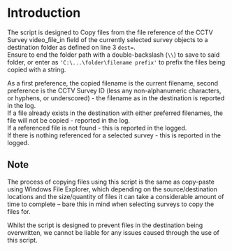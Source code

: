 # Introduction
The script is designed to Copy files from the file reference of the CCTV Survey video_file_in field of the currently selected survey objects to a destination folder as defined on line 3 `dest=`.  
Ensure to end the folder path with a double-backslash (`\\`) to save to said folder, or enter as `'C:\...\folder\filename prefix'` to prefix the files being copied with a string.  

As a first preference, the copied filename is the current filename, second preference is the CCTV Survey ID (less any non-alphanumeric characters, or hyphens, or underscored) - the filename as in the destination is reported in the log.  
If a file already exists in the destination with either preferred filenames, the file will not be copied - reported in the log.  
If a referenced file is not found - this is reported in the logged.  
If there is nothing referenced for a selected survey - this is reported in the logged.  

## Note
The process of copying files using this script is the same as copy-paste using Windows File Explorer, which depending on the source/destination locations and the size/quantity of files it can take a considerable amount of time to complete – bare this in mind when selecting surveys to copy the files for.  

Whilst the script is designed to prevent files in the destination being overwritten, we cannot be liable for any issues caused through the use of this script.  